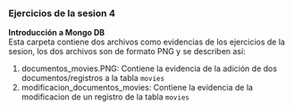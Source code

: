 ### Ejercicios de la sesion 4
**Introducción a Mongo DB** \
Esta carpeta contiene dos archivos como evidencias de los ejercicios de la sesion, los dos archivos son de formato PNG y se describen así:
1. documentos_movies.PNG: Contiene la evidencia de la adición de dos documentos/registros a la tabla `movies`
2. modificacion_documentos_movies: Contiene la evidencia de la modificacion de un registro de la tabla `movies`
